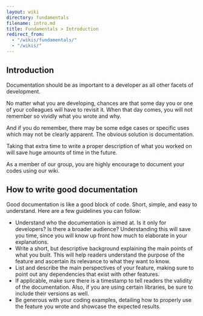 ```yaml
---
layout: wiki
directory: fundamentals
filename: intro.md
title: Fundamentals > Introduction
redirect_from:
  - "/wikis/fundamentals/"
  - "/wikis/"
---
```

## Introduction
Documentation should be as important to a developer as all other facets of development.

No matter what you are developing, chances are that some day you or one of your colleagues will have to revisit it. When that day comes, you will not remember so vividly what you wrote and why.

And if you do remember, there may be some edge cases or specific uses which may not be clearly apparent. The obvious solution is documentation.

Taking that extra time to write a proper description of what you worked on will save huge amounts of time in the future.

As a member of our group, you are highly encourage to document your codes using our wiki.

## How to write good documentation
Good documentation is like a good block of code. Short, simple, and easy to understand. Here are a few guidelines you can follow:
- Understand who the documentation is aimed at. Is it only for developers? Is there a broader audience? Understanding this will save you time, since you will know up front how much to elaborate in your explanations.
- Write a short, but descriptive background explaining the main points of what you built. This will help readers understand the purpose of the feature and ascertain its relevance to what they want to know.
- List and describe the main perspectives of your feature, making sure to point out any dependencies that exist with other features.
- If applicable, make sure there is a timestamp to tell readers the validity of the documentation. Also, if you are using certain libraries, be sure to include their versions as well.
- Be generous with your coding examples, detailing how to properly use the feature you wrote and showcase the expected results.
